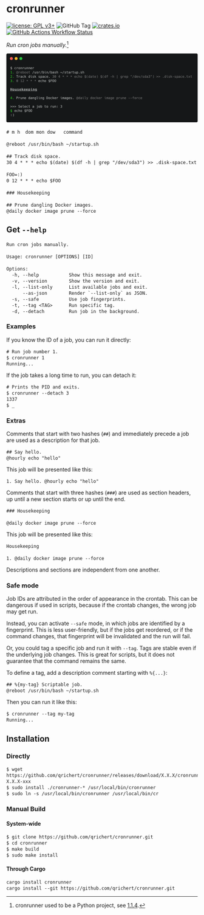 # cronrunner

[![license: GPL v3+](https://img.shields.io/badge/license-GPLv3+-blue)](https://www.gnu.org/licenses/gpl-3.0)
![GitHub Tag](https://img.shields.io/github/v/tag/qrichert/cronrunner?sort=semver&filter=*.*.*&label=release)
[![crates.io](https://img.shields.io/crates/d/cronrunner?logo=rust&logoColor=white&color=orange)](https://crates.io/crates/cronrunner)
[![GitHub Actions Workflow Status](https://img.shields.io/github/actions/workflow/status/qrichert/cronrunner/run-tests.yml?label=tests)](https://github.com/qrichert/cronrunner/actions)

_Run cron jobs manually._[^1]

<p align="center">
  <img src="./cronrunner.png" alt="cronrunner">
</p>

```crontab
# m h  dom mon dow   command

@reboot /usr/bin/bash ~/startup.sh

## Track disk space.
30 4 * * * echo $(date) $(df -h | grep "/dev/sda3") >> .disk-space.txt

FOO=:)
0 12 * * * echo $FOO

### Housekeeping

## Prune dangling Docker images.
@daily docker image prune --force
```

## Get `--help`

```
Run cron jobs manually.

Usage: cronrunner [OPTIONS] [ID]

Options:
  -h, --help           Show this message and exit.
  -v, --version        Show the version and exit.
  -l, --list-only      List available jobs and exit.
      --as-json        Render `--list-only` as JSON.
  -s, --safe           Use job fingerprints.
  -t, --tag <TAG>      Run specific tag.
  -d, --detach         Run job in the background.
```

### Examples

If you know the ID of a job, you can run it directly:

```console
# Run job number 1.
$ cronrunner 1
Running...
```

If the job takes a long time to run, you can detach it:

```console
# Prints the PID and exits.
$ cronrunner --detach 3
1337
$ _
```

### Extras

Comments that start with two hashes (`##`) and immediately precede a job
are used as a description for that job.

```crontab
## Say hello.
@hourly echo "hello"
```

This job will be presented like this:

```
1. Say hello. @hourly echo "hello"
```

Comments that start with three hashes (`###`) are used as section
headers, up until a new section starts or up until the end.

```crontab
### Housekeeping

@daily docker image prune --force
```

This job will be presented like this:

```
Housekeeping

1. @daily docker image prune --force
```

Descriptions and sections are independent from one another.

### Safe mode

Job IDs are attributed in the order of appearance in the crontab. This
can be dangerous if used in scripts, because if the crontab changes, the
wrong job may get run.

Instead, you can activate `--safe` mode, in which jobs are identified by
a fingerprint. This is less user-friendly, but if the jobs get
reordered, or if the command changes, that fingerprint will be
invalidated and the run will fail.

Or, you could tag a specific job and run it with `--tag`. Tags are
stable even if the underlying job changes. This is great for scripts,
but it does not guarantee that the command remains the same.

To define a tag, add a description comment starting with `%{...}`:

```crontab
## %{my-tag} Scriptable job.
@reboot /usr/bin/bash ~/startup.sh
```

Then you can run it like this:

```console
$ cronrunner --tag my-tag
Running...
```

## Installation

### Directly

```console
$ wget https://github.com/qrichert/cronrunner/releases/download/X.X.X/cronrunner-X.X.X-xxx
$ sudo install ./cronrunner-* /usr/local/bin/cronrunner
$ sudo ln -s /usr/local/bin/cronrunner /usr/local/bin/cr
```

### Manual Build

#### System-wide

```console
$ git clone https://github.com/qrichert/cronrunner.git
$ cd cronrunner
$ make build
$ sudo make install
```

#### Through Cargo

```shell
cargo install cronrunner
cargo install --git https://github.com/qrichert/cronrunner.git
```

[^1]:
    cronrunner used to be a Python project, see
    [1.1.4](https://github.com/qrichert/cronrunner/tree/1.1.4).

